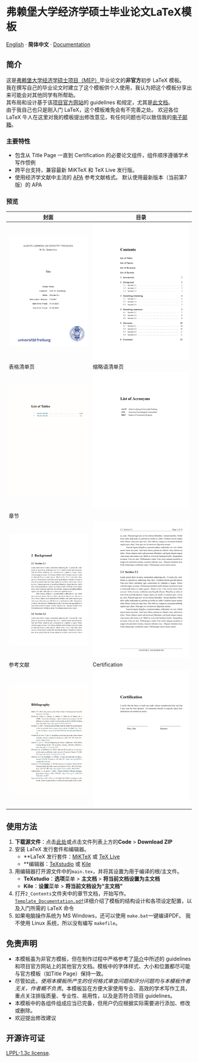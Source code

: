 # 弗赖堡大学经济学硕士毕业论文LaTeX模板

[English](./README.md) · **简体中文** · [Documentation](./Template_Documentation.pdf)


## 简介
这是[弗赖堡大学经济学硕士项目（MEP）](https://master.econ.uni-freiburg.de/)毕业论文的**非官方**初步 LaTeX 模板。  
我在撰写自己的毕业论文时建立了这个模板供个人使用，我认为把这个模板分享出来可能会对其他同学有所帮助。  
其布局和设计基于该[项目官方网站](https://master.econ.uni-freiburg.de/students/procedures)的 guidelines 和规定，尤其是[此文档](https://master.econ.uni-freiburg.de/data/master-thesis-guidelines-20191127.pdf)。  
由于我自己也只是刚入门 LaTeX，这个模板难免会有不完善之处。 欢迎各位 LaTeX 牛人在这里对我的模板提出修改意见，有任何问题也可以致信我的[电子邮箱](mailto:zhiyuan.qiu@outlook.com)。  

### 主要特性
- 包含从 Title Page 一直到 Certification 的必要论文组件，组件顺序遵循学术写作惯例  
- 跨平台支持，兼容最新 MiKTeX 和 TeX Live 发行版。  
- 使用经济学文献中主流的 [APA](https://apastyle.apa.org/) 参考文献格式。 默认使用最新版本（当前第7版）的 APA  

### 预览

| 封面                                         | 目录                                           |
| ------------------------------------------ | -------------------------------------------- |
| ![Titlepage](./GitHub_Imgs/Titlepage.jpg)  | ![Preview](./GitHub_Imgs/Contents.jpg)       |
| 表格清单页                                      | 缩略语清单页                                       |
| ![Preview](./GitHub_Imgs/ListofTables.jpg) | ![Preview](./GitHub_Imgs/ListofAcronyms.jpg) |
| 章节                                         |                                              |
| ![Preview](./GitHub_Imgs/Mainbody1.jpg)    | ![Preview](./GitHub_Imgs/Mainbody2.jpg)      |
| 参考文献                                       | Certification                                |
| ![Preview](./GitHub_Imgs/Bib.jpg)          | ![Preview](./GitHub_Imgs/Certification.jpg)  |


## 使用方法
1. **下载源文件**：点击[此处](https://github.com/Contralitary/ALUF-MEP-Thesis/archive/refs/heads/main.zip)或点击文件列表上方的**Code** > **Download ZIP**
2. 安装 LaTeX 发行套件和编辑器。  
	 - **LaTeX 发行套件：[MiKTeX](https://miktex.org/download) 或 [TeX Live](https://tug.org/texlive/)
	 - **编辑器：[TeXstudio](https://www.texstudio.org/) 或 [Kile](https://kile.sourceforge.io/download.php)
3. 用编辑器打开源文件中的`main.tex`，并将其设置为用于编译的根/主文件。
	 - **TeXstudio**：**选项**菜单 > **主文档** > **将当前文档设置为主文档**
	 - **Kile**：**设置**菜单 > **将当前文档设为“主文档”**
4. 打开`2_Contents`文件夹中的章节文档，开始写作。 [`Template_Documentation.pdf`](./Template_Documentation.pdf)详细介绍了模板的结构设计和各项设定配置，以及入门所需的 LaTeX 命令
5. 如果电脑操作系统为 MS Windows，还可以使用 `make.bat`一键编译PDF。 我不使用 Linux 系统，所以没有编写 `makefile`。


## 免责声明
- 本模板虽为非官方模板，但在制作过程中严格参考了[简介](#简介)中所述的 guidelines 和项目官方网站上的其他官方文档。模板中的字体样式、大小和位置都尽可能与官方模板（如Title Page）保持一致。
- 尽管如此，*使用本模板所产生的任何格式审查问题和评分问题均与本模板作者无关，作者概不负责*。本模板旨在方便大家使用专业、高效的学术写作工具，重点关注排版质量、专业性、易用性，以及是否符合项目 guidelines。
- 本模板中的各组件组成应当已完备，但用户仍应根据实际需要进行添加、修改或删除。
- 欢迎提出修改建议


## 开源许可证
[LPPL-1.3c license](./LICENSE).
